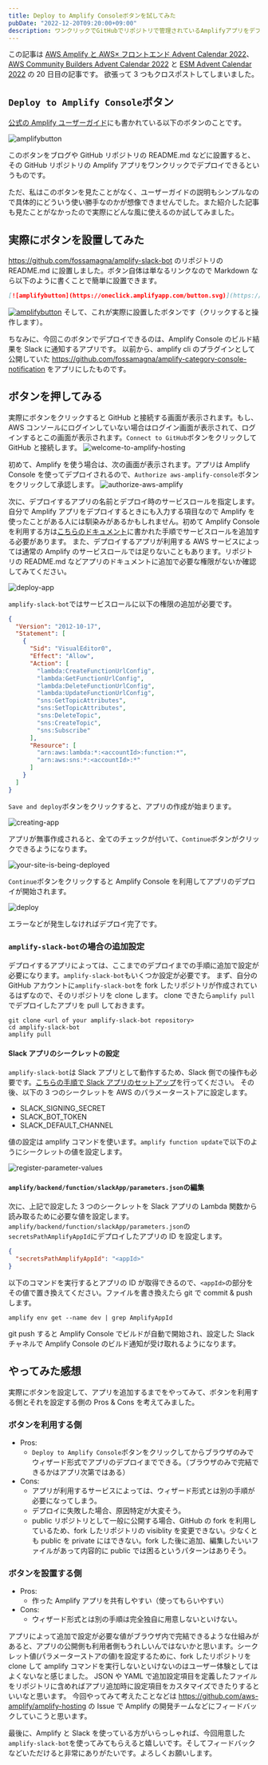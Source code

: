 ```yaml
---
title: Deploy to Amplify Consoleボタンを試してみた
pubDate: "2022-12-20T09:20:00+09:00"
description: ワンクリックでGitHubでリポジトリで管理されているAmplifyアプリをデプロイできるボタンを設置してどれぐらい使えるか試してみました。
---
```


この記事は [AWS Amplify と AWS× フロントエンド Advent Calendar 2022](https://qiita.com/advent-calendar/2022/amplify)、[AWS Community Builders Advent Calendar 2022](https://adventar.org/calendars/7633) と [ESM Advent Calendar 2022](https://adventar.org/calendars/8218) の 20 日目の記事です。
欲張って 3 つもクロスポストしてしまいました。

## `Deploy to Amplify Console`ボタン

[公式の Amplify ユーザーガイド](https://docs.aws.amazon.com/amplify/latest/userguide/one-click.html)にも書かれている以下のボタンのことです。

![amplifybutton](https://oneclick.amplifyapp.com/button.svg)

このボタンをブログや GitHub リポジトリの README.md などに設置すると、その GitHub リポジトリの Amplify アプリをワンクリックでデプロイできるというものです。

ただ、私はこのボタンを見たことがなく、ユーザーガイドの説明もシンプルなので具体的にどういう使い勝手なのかが想像できませんでした。また紹介した記事も見たことがなかったので実際にどんな風に使えるのか試してみました。

## 実際にボタンを設置してみた

https://github.com/fossamagna/amplify-slack-bot のリポジトリの README.md に設置しました。ボタン自体は単なるリンクなので Markdown なら以下のように書くことで簡単に設置できます。

```md
[![amplifybutton](https://oneclick.amplifyapp.com/button.svg)](https://console.aws.amazon.com/amplify/home#/deploy?repo=https://github.com/fossamagna/amplify-slack-bot)
```

[![amplifybutton](https://oneclick.amplifyapp.com/button.svg)](https://console.aws.amazon.com/amplify/home#/deploy?repo=https://github.com/fossamagna/amplify-slack-bot) そして、これが実際に設置したボタンです（クリックすると操作します）。

ちなみに、今回このボタンでデプロイできるのは、Amplify Console のビルド結果を Slack に通知するアプリです。
以前から、amplify cli のプラグインとして公開していた https://github.com/fossamagna/amplify-category-console-notification をアプリにしたものです。

## ボタンを押してみる

実際にボタンをクリックすると GitHub と接続する画面が表示されます。もし、AWS コンソールにログインしていない場合はログイン画面が表示されて、ログインするとこの画面が表示されます。`Connect to GitHub`ボタンをクリックして GitHub と接続します。
![welcome-to-amplify-hosting](../../assets/deploy-to-amplify-console/welcome-to-amplify-hosting.png)

初めて、Amplify を使う場合は、次の画面が表示されます。アプリは Amplify Console を使ってデプロイされるので、`Authorize aws-amplify-console`ボタンをクリックして承認します。
![authorize-aws-amplify](../../assets/deploy-to-amplify-console/authorize-aws-amplify.png)

次に、デプロイするアプリの名前とデプロイ時のサービスロールを指定します。自分で Amplify アプリをデプロイするときにも入力する項目なので Amplify を使ったことがある人には馴染みがあるかもしれません。初めて Amplify Console を利用する方は[こちらのドキュメント](https://docs.aws.amazon.com/amplify/latest/userguide/how-to-service-role-amplify-console.html)に書かれた手順でサービスロールを追加する必要があります。
また、デプロイするアプリが利用する AWS サービスによっては通常の Amplify のサービスロールでは足りないこともあります。リポジトリの README.md などアプリのドキュメントに追加で必要な権限がないか確認してみてください。

![deploy-app](../../assets/deploy-to-amplify-console/deploy-app.png)

`amplify-slack-bot`ではサービスロールに以下の権限の追加が必要です。

```json
{
  "Version": "2012-10-17",
  "Statement": [
    {
      "Sid": "VisualEditor0",
      "Effect": "Allow",
      "Action": [
        "lambda:CreateFunctionUrlConfig",
        "lambda:GetFunctionUrlConfig",
        "lambda:DeleteFunctionUrlConfig",
        "lambda:UpdateFunctionUrlConfig",
        "sns:GetTopicAttributes",
        "sns:SetTopicAttributes",
        "sns:DeleteTopic",
        "sns:CreateTopic",
        "sns:Subscribe"
      ],
      "Resource": [
        "arn:aws:lambda:*:<accountId>:function:*",
        "arn:aws:sns:*:<accountId>:*"
      ]
    }
  ]
}
```

`Save and deploy`ボタンをクリックすると、アプリの作成が始まります。

![creating-app](../../assets/deploy-to-amplify-console/creating-app.png)

アプリが無事作成されると、全てのチェックが付いて、`Continue`ボタンがクリックできるようになります。

![your-site-is-being-deployed](../../assets/deploy-to-amplify-console/your-site-is-being-deployed.png)

`Continue`ボタンをクリックすると Amplify Console を利用してアプリのデプロイが開始されます。

![deploy](../../assets/deploy-to-amplify-console/deploy.png)

エラーなどが発生しなければデプロイ完了です。

### `amplify-slack-bot`の場合の追加設定

デプロイするアプリによっては、ここまでのデプロイまでの手順に追加で設定が必要になります。`amplify-slack-bot`もいくつか設定が必要です。
まず、自分の GitHub アカウントに`amplify-slack-bot`を fork したリポジトリが作成されているはずなので、そのリポジトリを clone します。
clone できたら`amplify pull`でデプロイしたアプリを pull しておきます。

```
git clone <url of your amplify-slack-bot repository>
cd amplify-slack-bot
amplify pull
```

#### Slack アプリのシークレットの設定

`amplify-slack-bot`は Slack アプリとして動作するため、Slack 側での操作も必要です。[こちらの手順で Slack アプリのセットアップ](https://github.com/fossamagna/amplify-category-console-notification/blob/main/packages/amplify-slack-app/docs/SETUP.md)を行ってください。
その後、以下の 3 つのシークレットを AWS のパラメーターストアに設定します。

- SLACK_SIGNING_SECRET
- SLACK_BOT_TOKEN
- SLACK_DEFAULT_CHANNEL

値の設定は amplify コマンドを使います。`amplify function update`で以下のようにシークレットの値を設定します。

![register-parameter-values](../../assets/deploy-to-amplify-console/register-parameter-values.gif)

#### `amplify/backend/function/slackApp/parameters.json`の編集

次に、上記で設定した 3 つのシークレットを Slack アプリの Lambda 関数から読み取るために必要な値を設定します。
`amplify/backend/function/slackApp/parameters.json`の`secretsPathAmplifyAppId`にデプロイしたアプリの ID を設定します。

```json
{
  "secretsPathAmplifyAppId": "<appId>"
}
```

以下のコマンドを実行するとアプリの ID が取得できるので、`<appId>`の部分をその値で置き換えてください。ファイルを書き換えたら git で commit & push します。

```
amplify env get --name dev | grep AmplifyAppId
```

git push すると Amplify Console でビルドが自動で開始され、設定した Slack チャネルで Amplify Console のビルド通知が受け取れるようになります。

## やってみた感想

実際にボタンを設定して、アプリを追加するまでをやってみて、ボタンを利用する側とそれを設定する側の Pros & Cons を考えてみました。

### ボタンを利用する側

- Pros:
  - `Deploy to Amplify Console`ボタンをクリックしてからブラウザのみでウィザード形式でアプリのデプロイまでできる。（ブラウザのみで完結できるかはアプリ次第ではある）
- Cons:
  - アプリが利用するサービスによっては、ウィザード形式とは別の手順が必要になってしまう。
  - デプロイに失敗した場合、原因特定が大変そう。
  - public リポジトリとして一般に公開する場合、GitHub の fork を利用しているため、fork したリポジトリの visiblity を変更できない。少なくとも public を private にはできない。fork した後に追加、編集したいいファイルがあって内容的に public では困るというパターンはありそう。

### ボタンを設置する側

- Pros:
  - 作った Amplify アプリを共有しやすい（使ってもらいやすい）
- Cons:
  - ウィザード形式とは別の手順は完全独自に用意しないといけない。

アプリによって追加で設定が必要な値がブラウザ内で完結できるような仕組みがあると、アプリの公開側も利用者側もうれしいんではないかと思います。シークレット値(パラメーターストアの値)を設定するために、fork したリポジトリを clone して amplify コマンドを実行しないといけないのはユーザー体験としてはよくないなと感じました。
JSON や YAML で追加設定項目を定義したファイルをリポジトリに含めればアプリ追加時に設定項目をカスタマイズできたりするといいなと思います。
今回やってみて考えたことなどは https://github.com/aws-amplify/amplify-hosting の Issue で Amplify の開発チームなどにフィードバックしていこうと思います。

最後に、Amplify と Slack を使っている方がいらっしゃれば、今回用意した`amplify-slack-bot`を使ってみてもらえると嬉しいです。そしてフィードバックなどいただけると非常にありがたいです。よろしくお願いします。
